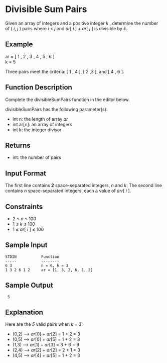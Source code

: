 # Divisible Sum Pairs

Given an array of integers and a positive integer *k* , determine the number of ( *i*, *j* ) pairs where *i* < *j* and *ar*[ *i* ] + *ar*[ *j* ] is divisible by *k*.

## Example

ar = [ 1 , 2 , 3 , 4 , 5 , 6 ]  
k = 5

Three pairs meet the criteria: [ 1 , 4 ], [ 2 ,3 ], and [ 4 , 6 ].

## Function Description

Complete the divisibleSumPairs function in the editor below.

divisibleSumPairs has the following parameter(s):

* int n: the length of array *ar*
* int ar\[n\]: an array of integers
* int k: the integer divisor

## Returns

- int: the number of pairs

## Input Format

The first line contains **2** space-separated integers, *n* and *k*.
The second line contains *n* space-separated integers, each a value of *arr*[ *i* ].

## Constraints

* 2 ≤ *n* ≤ 100
* 1 ≤ *k* ≤ 100
* 1 ≤ *ar*[ *i* ] ≤ 100

## Sample Input

```
STDIN           Function
-----           --------
6 3             n = 6, k = 3
1 3 2 6 1 2     ar = [1, 3, 2, 6, 1, 2]
```

## Sample Output

```
 5
```

## Explanation

Here are the *5* valid pairs when *k* = 3:
* (0,2) —> *ar*\[0\] + *ar*\[2\] = 1 + 2 = 3
* (0,5) —> *ar*\[0\] + *ar*\[5\] = 1 + 2 = 3
* (1,3) —> *ar*\[1\] + *ar*\[3\] = 3 + 6 = 9
* (2,4) —> *ar*\[2\] + *ar*\[2\] = 2 + 1 = 3
* (4,5) —> *ar*\[4\] + *ar*\[5\] = 1 + 2 = 3

